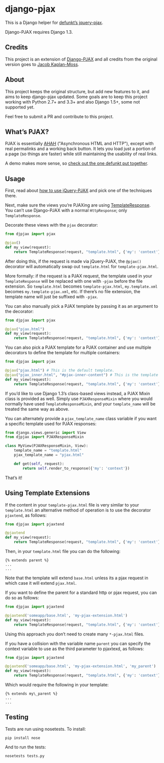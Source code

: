 # django-pjax

This is a Django helper for [defunkt’s jquery-pjax].

Django-PJAX requires Django 1.3.


## Credits

This project is an extension of [Django-PJAX] and all credits from the original version goes to [Jacob Kaplan-Moss].


## About

This project keeps the original structure, but add new features to it, and aims to keep django-pjax updated.
Some goals are to keep this project working with Python 2.7+ and 3.3+ and also Django 1.5+, some not supported yet.

Feel free to submit a PR and contribute to this project.

## What’s PJAX?

PJAX is essentially [AHAH] ("Asynchronous HTML and HTTP"), except with real permalinks and a working back button.
It lets you load just a portion of a page (so things are faster) while still maintaining the usability of real links.

A demo makes more sense, so [check out the one defunkt put together].


## Usage

First, read about [how to use jQuery-PJAX][defunkt’s jquery-pjax] and pick one of the techniques there.

Next, make sure the views you’re PJAXing are using [TemplateResponse]. You can’t use Django-PJAX with a normal `HttpResponse`; only `TemplateResponse`.

Decorate these views with the `pjax` decorator:

```python
from djpjax import pjax

@pjax()
def my_view(request):
    return TemplateResponse(request, "template.html", {'my': 'context'})
```

After doing this, if the request is made via jQuery-PJAX, the `@pjax()` decorator will automatically swap out `template.html` for `template-pjax.html`.

More formally: if the request is a PJAX request, the template used in your `TemplateResponse` will be replaced with one with `-pjax` before the file extension.
So `template.html` becomes `template-pjax.html`, `my.template.xml` becomes `my.template-pjax.xml`, etc.
If there’s no file extension, the template name will just be suffixed with `-pjax`.

You can also manually pick a PJAX template by passing it as an argument to the decorator:

```python
from djpjax import pjax

@pjax("pjax.html")
def my_view(request):
    return TemplateResponse(request, "template.html", {'my': 'context'})
```

You can also pick a PJAX template for a PJAX container and use multiple decorators to define the template for multiple containers:

```python
from djpjax import pjax

@pjax("pjax.html") # This is the default template.
@pjax("pjax_inner.html", "#pjax-inner-content") # This is the template for #pjax-inner-content.
def my_view(request):
    return TemplateResponse(request, "template.html", {'my': 'context'})
```

If you’d like to use Django 1.3’s class-based views instead, a PJAX Mixin class is provided as well.
Simply use `PJAXResponseMixin` where you would normally have used `TemplateResponseMixin`, and your `template_name` will be treated the same way as above.

You can alternately provide a `pjax_template_name` class variable if you want a specific template used for PJAX responses:

```python
from django.views.generic import View
from djpjax import PJAXResponseMixin

class MyView(PJAXResponseMixin, View):
    template_name = "template.html"
    pjax_template_name = "pjax.html"

    def get(self, request):
        return self.render_to_response({'my': 'context'})
```

That’s it!


## Using Template Extensions

If the content in your `template-pjax.html` file is very similar to your `template.html` an alternative method of operation is to use the decorator `pjaxtend`, as follows:

```python
from djpjax import pjaxtend

@pjaxtend
def my_view(request):
    return TemplateResponse(request, "template.html", {'my': 'context'})
```

Then, in your `template.html` file you can do the following:

```
{% extends parent %}
...
...
```

Note that the template will extend `base.html` unless its a pjax request in which case it will extend `pjax.html`.

If you want to define the parent for a standard http or pjax request, you can do so as follows:

```python
from djpjax import pjaxtend

@pjaxtend('someapp/base.html', 'my-pjax-extension.html')
def my_view(request):
    return TemplateResponse(request, "template.html", {'my': 'context'})
```

Using this approach you don’t need to create many `*-pjax.html` files.

If you have a collision with the variable name `parent` you can specify the context variable to use as the third parameter to pjaxtexd, as follows:

```python
from djpjax import pjaxtend

@pjaxtend('someapp/base.html', 'my-pjax-extension.html', 'my_parent')
def my_view(request):
    return TemplateResponse(request, "template.html", {'my': 'context'})
```

Which would require the following in your template:

```
{% extends my\_parent %}
...
...
```


## Testing

Tests are run using nosetests. To install:

`pip install nose`

And to run the tests:

`nosetests tests.py`


  [defunkt’s jquery-pjax]: https://github.com/defunkt/jquery-pjax
  [AHAH]: http://www.xfront.com/microformats/AHAH.html
  [check out the one defunkt put together]: http://pjax.heroku.com/
  [TemplateResponse]: http://django.me/TemplateResponse
  [Django-PJAX]: https://github.com/jacobian-archive/django-pjax
  [Jacob Kaplan-Moss]: http://jacobian.org/
